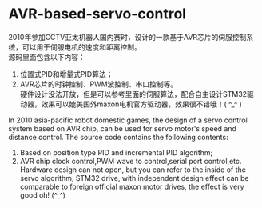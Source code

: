 # AVR-based-servo-control
2010年参加CCTV亚太机器人国内赛时，设计的一款基于AVR芯片的伺服控制系统，可以用于伺服电机的速度和距离控制。  
源码里面包含以下内容：  
1. 位置式PID和增量式PID算法；  
2. AVR芯片的时钟控制、PWM波控制、串口控制等。  
硬件设计没法开放，但是可以参考里面的伺服算法，配合自主设计STM32驱动器，效果可以媲美国外maxon电机官方驱动器，效果很不错哦！( ^_^ )
  
  
In 2010 asia-pacific robot domestic games, the design of a servo control system based on AVR chip, can be used for servo motor's speed and distance control.
The source code contains the following contents:  
1. Based on position type PID and incremental PID algorithm;  
2. AVR chip clock control,PWM wave to control,serial port control,etc.  
Hardware design can not open, but you can refer to the inside of the servo algorithm, STM32 drive, with independent design effect can be comparable to foreign official maxon motor drives, the effect is very good oh! (^_^)
